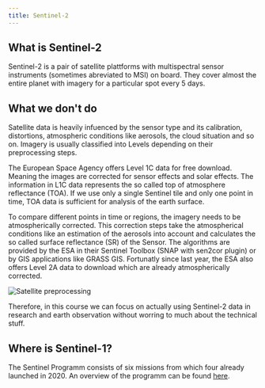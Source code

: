 ```yaml
---
title: Sentinel-2
---
```


## What is Sentinel-2

Sentinel-2 is a pair of satellite plattforms with multispectral sensor instruments (sometimes abreviated to MSI) on board.
They cover almost the entire planet with imagery for a particular spot every 5 days.


## What we don't do

Satellite data is heavily infuenced by the sensor type and its calibration, distortions, atmospheric conditions like aerosols, the cloud situation and so on.
Imagery is usually classified into Levels depending on their preprocessing steps.

The European Space Agency offers Level 1C data for free download. Meaning the images are corrected for sensor effects and solar effects. The information in L1C data represents the so called top of atmosphere reflectance (TOA). If we use only a single Sentinel tile and only one point in time, TOA data is sufficient for analysis of the earth surface.

To compare different points in time or regions, the imagery needs to be atmospherically corrected. This correction steps take the atmospherical conditions like an estimation of the aerosols into account and calculates the so called surface reflectance (SR) of the Sensor. The algorithms are provided by the ESA in their Sentinel Toolbox (SNAP with sen2cor plugin) or by GIS applications like GRASS GIS.
Fortunatly since last year, the ESA also offers Level 2A data to download which are already atmospherically corrected.   

![Satellite preprocessing](https://www.researchgate.net/profile/Aurelie_Shapiro/publication/324537528/figure/fig10/AS:631598747746307@1527596284067/An-overview-of-multispectral-satellite-imagery-processing-steps_W640.jpg) 


Therefore, in this course we can focus on actually using Sentinel-2 data in research and earth observation without worring to much about the technical stuff.


## Where is Sentinel-1?

The Sentinel Programm consists of six missions from which four already launched in 2020. An overview of the programm can be found [here](https://sentinel.esa.int/web/sentinel/missions).


